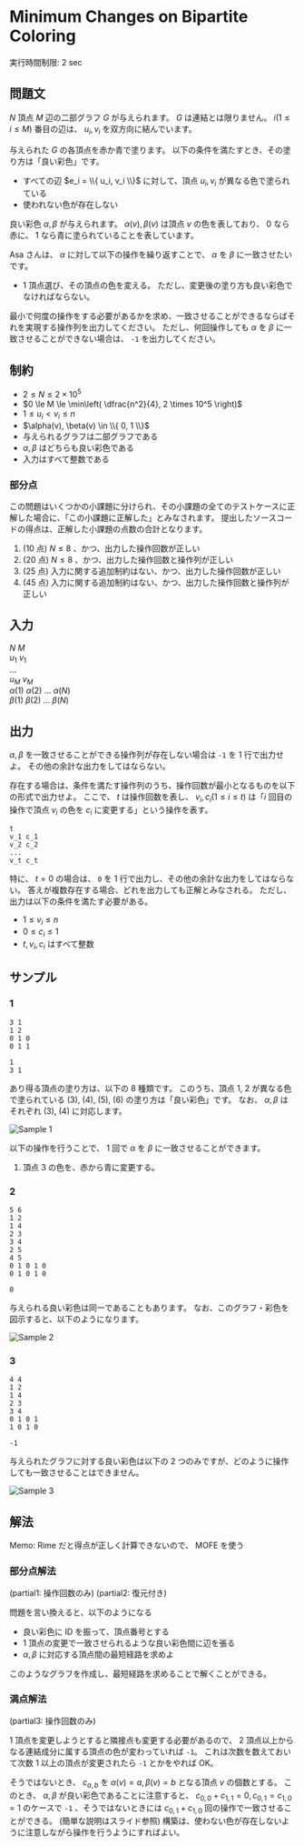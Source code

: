 # Minimum Changes on Bipartite Coloring

実行時間制限: 2 sec

## 問題文

$N$ 頂点 $M$ 辺の二部グラフ $G$ が与えられます。 $G$ は連結とは限りません。
$i (1 \le i \le M)$ 番目の辺は、 $u_i, v_i$ を双方向に結んでいます。

与えられた $G$ の各頂点を赤か青で塗ります。
以下の条件を満たすとき、その塗り方は「良い彩色」です。

- すべての辺 $e_i = \\{ u_i, v_i \\}$ に対して、頂点 $u_i, v_i$ が異なる色で塗られている
- 使われない色が存在しない

良い彩色 $\alpha, \beta$ が与えられます。
$\alpha(v), \beta(v)$ は頂点 $v$ の色を表しており、 0 なら赤に、 1 なら青に塗られていることを表しています。

Asa さんは、 $\alpha$ に対して以下の操作を繰り返すことで、 $\alpha$ を $\beta$ に一致させたいです。

- 1 頂点選び、その頂点の色を変える。 ただし、変更後の塗り方も良い彩色でなければならない。

最小で何度の操作をする必要があるかを求め、一致させることができるならばそれを実現する操作列を出力してください。
ただし、何回操作しても $\alpha$ を $\beta$ に一致させることができない場合は、 `-1` を出力してください。

## 制約

- $2 \le N \le 2 \times 10^5$
- $0 \le M \le \min\left( \dfrac{n^2}{4}, 2 \times 10^5 \right)$
- $1 \le u_i < v_i \le n$
- $\alpha(v), \beta(v) \in \\{ 0, 1 \\}$
- 与えられるグラフは二部グラフである
- $\alpha, \beta$ はどちらも良い彩色である
- 入力はすべて整数である

### 部分点

この問題はいくつかの小課題に分けられ、その小課題の全てのテストケースに正解した場合に、「この小課題に正解した」とみなされます。
提出したソースコードの得点は、正解した小課題の点数の合計となります。

1. (10 点) $N \le 8$ 、かつ、出力した操作回数が正しい
2. (20 点) $N \le 8$ 、かつ、出力した操作回数と操作列が正しい
3. (25 点) 入力に関する追加制約はない、かつ、出力した操作回数が正しい
4. (45 点) 入力に関する追加制約はない、かつ、出力した操作回数と操作列が正しい

## 入力

$N$ $M$ <br>
$u_1$ $v_1$ <br>
... <br>
$u_M$ $v_M$ <br>
$\alpha(1)$ $\alpha(2)$ ... $\alpha(N)$ <br>
$\beta(1)$ $\beta(2)$ ... $\beta(N)$ <br>

## 出力

$\alpha, \beta$ を一致させることができる操作列が存在しない場合は `-1` を 1 行で出力せよ。
その他の余計な出力をしてはならない。

存在する場合は、条件を満たす操作列のうち、操作回数が最小となるものを以下の形式で出力せよ。
ここで、 $t$ は操作回数を表し、 $v_i, c_i (1 \le i \le t)$ は「$i$ 回目の操作で頂点 $v_i$ の色を $c_i$ に変更する」という操作を表す。

```text
t
v_1 c_1
v_2 c_2
...
v_t c_t
```

特に、 $t = 0$ の場合は、 `0` を 1 行で出力し、その他の余計な出力をしてはならない。
答えが複数存在する場合、どれを出力しても正解とみなされる。
ただし、出力は以下の条件を満たす必要がある。

- $1 \le v_i \le n$
- $0 \le c_i \le 1$
- $t, v_i, c_i$ はすべて整数

## サンプル

### 1

```text
3 1
1 2
0 1 0
0 1 1
```

```text
1
3 1
```

あり得る頂点の塗り方は、以下の 8 種類です。
このうち、頂点 1, 2 が異なる色で塗られている (3), (4), (5), (6) の塗り方は「良い彩色」です。
なお、 $\alpha, \beta$ はそれぞれ (3), (4) に対応します。

![Sample 1](https://a01sa01to.com/images/cms/2024/08/maximum-cup-2024-img/coloring/sample1.svg)

以下の操作を行うことで、 1 回で $\alpha$ を $\beta$ に一致させることができます。

1. 頂点 3 の色を、赤から青に変更する。

### 2

```text
5 6
1 2
1 4
2 3
3 4
2 5
4 5
0 1 0 1 0
0 1 0 1 0
```

```text
0
```

与えられる良い彩色は同一であることもあります。
なお、このグラフ・彩色を図示すると、以下のようになります。

![Sample 2](https://a01sa01to.com/images/cms/2024/08/maximum-cup-2024-img/coloring/sample2.svg)

### 3

```text
4 4
1 2
1 4
2 3
3 4
0 1 0 1
1 0 1 0
```

```text
-1
```

与えられたグラフに対する良い彩色は以下の 2 つのみですが、どのように操作しても一致させることはできません。

![Sample 3](https://a01sa01to.com/images/cms/2024/08/maximum-cup-2024-img/coloring/sample3.svg)

## 解法

Memo: Rime だと得点が正しく計算できないので、 MOFE を使う

### 部分点解法

(partial1: 操作回数のみ)
(partial2: 復元付き)

問題を言い換えると、以下のようになる

- 良い彩色に ID を振って、頂点番号とする
- 1 頂点の変更で一致させられるような良い彩色間に辺を張る
- $\alpha, \beta$ に対応する頂点間の最短経路を求めよ

このようなグラフを作成し、最短経路を求めることで解くことができる。

### 満点解法

(partial3: 操作回数のみ)

1 頂点を変更しようとすると隣接点も変更する必要があるので、 2 頂点以上からなる連結成分に属する頂点の色が変わっていれば `-1`。
これは次数を数えておいて次数 1 以上の頂点が変更されたら `-1` とかをやれば OK。

そうではないとき、 $c_{a,b}$ を $\alpha(v) = a, \beta(v) = b$ となる頂点 $v$ の個数とする。
このとき、 $\alpha, \beta$ が良い彩色であることに注意すると、 $c_{0,0} + c_{1,1} = 0, c_{0,1} = c_{1,0} = 1$ のケースで `-1` 、そうではないときには $c_{0,1} + c_{1,0}$ 回の操作で一致させることができる。 (簡単な説明はスライド参照)
構築は、使わない色が存在しないように注意しながら操作を行うようにすればよい。
